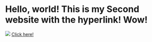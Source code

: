 

<head>
  <title>Hello, world!</title>
  <meta charset="UTF-8" />
  <meta name="viewport" content="width=device-width,initial-scale=1" />
  <meta name="description" content="" />
</head>

<body>
  <h1>Hello, world! This is my Second website with the hyperlink! Wow! </h1>
<img src=”images/filename.gif”></img>
<a href="https://ljr0902.github.io/assignment1/">Click here!</a> 
</body>

</html>
